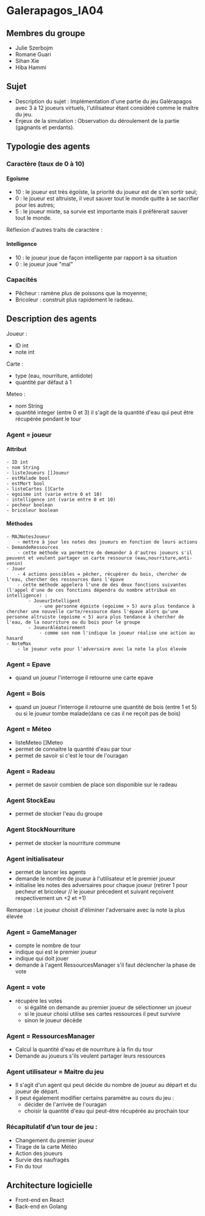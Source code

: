 # Galerapagos_IA04

## Membres du groupe
- Julie Szerbojm
- Romane Guari      
- Sihan Xie
- Hiba Hammi

## Sujet 
- Description du sujet : Implémentation d'une partie du jeu Galérapagos avec 3 à 12 joueurs virtuels, l'utilisateur étant considéré comme le maître du jeu.
- Enjeux de la simulation : Observation du déroulement de la partie (gagnants et perdants).

## Typologie des agents
### Caractère (taux de 0 à 10)
#### Egoïsme
- 10 : le joueur est très égoïste, la priorité du joueur est de s'en sortir seul;
- 0 : le joueur est altruiste, il veut sauver tout le monde quitte à se sacrifier pour les autres;
- 5 : le joueur mixte, sa survie est importante mais il préfèrerait sauver tout le monde.

Réflexion d'autres traits de caractère :
#### Intelligence 
- 10 : le joueur joue de façon intelligente par rapport à sa situation
- 0 : le joueur joue "mal"

### Capacités 
- Pêcheur : ramène plus de poissons que la moyenne;
- Bricoleur : construit plus rapidement le radeau.

## Description des agents
Joueur :
- ID int
- note int

Carte :
- type (eau, nourriture, antidote)
- quantité par défaut à 1

Meteo :
- nom String
- quantité integer (entre 0 et 3) il s'agit de la quantité d'eau qui peut être récupérée pendant le tour


### Agent = joueur
#### Attribut
	- ID int 
	- nom String
	- listeJoueurs []Joueur
	- estMalade bool
	- estMort bool
	- listeCartes []Carte
	- egoisme int (varie entre 0 et 10)
	- intelligence int (varie entre 0 et 10)
	- pecheur boolean
	- bricoleur boolean
#### Méthodes
	- MAJNotesJoueur
        - mettre à jour les notes des joueurs en fonction de leurs actions
	- DemandeRessources
		- cette méthode va permettre de demander à d'autres joueurs s'il peuvent et veulent partager un carte ressource (eau,nourriture,anti-venin)
	- Jouer
		- 4 actions possibles = pêcher, récupérer du bois, chercher de l'eau, chercher des ressources dans l'épave
		- cette méthode appelera l'une de des deux fonctions suivantes (l'appel d'une de ces fonctions dépendra du nombre attribué en intelligence) :
			- JoueurIntelligent
				- une personne égoiste (egoisme > 5) aura plus tendance à chercher une nouvelle carte/ressource dans l'épave alors qu'une personne altruiste (egoisme < 5) aura plus tendance à chercher de l'eau, de la nourriture ou du bois pour le groupe
			- JoueurAléatoirement
				- comme son nom l'indique le joueur réalise une action au hasard
	- NoteMax 
		- le joueur vote pour l'adversaire avec la note la plus élevée


### Agent = Epave
- quand un joueur l'interroge il retourne une carte epave


### Agent = Bois
- quand un joueur l'interroge il retourne une quantité de bois (entre 1 et 5) ou si le joueur tombe malade(dans ce cas il ne reçoit pas de bois) 
	

### Agent = Méteo
- listeMeteo []Meteo
- permet de connaitre la quantité d'eau par tour
- permet de savoir si c'est le tour de l'ouragan

### Agent = Radeau
- permet de savoir combien de place son disponible sur le radeau

	
### Agent StockEau
- permet de stocker l'eau du groupe

### Agent StockNourriture
- permet de stocker la nourriture commune

### Agent initialisateur
- permet de lancer les agents
- demande le nombre de joueur à l'utilisateur et le premier joueur
- initialise les notes des adversaires pour chaque joueur 
(retirer 1 pour pecheur et bricoleur // le joueur précedent et suivant reçoivent respectivement un +2 et +1)

Remarque : Le joueur choisit d'éliminer l'adversaire avec la note la plus élevée


### Agent = GameManager
- compte le nombre de tour
- indique qui est le premier joueur
- indique qui doit jouer
- demande à l'agent RessourcesManager s'il faut déclencher la phase de vote

### Agent = vote
- récupère les votes
  - si égalité on demande au premier joueur de sélectionner un joueur
  - si le joueur choisi utilise ses cartes ressources il peut survivre
  - sinon le joueur décède 


### Agent = RessourcesManager
- Calcul la quantité d'eau et de nourriture à la fin du tour
- Demande au joueurs s'ils veulent partager leurs ressources
	
### Agent utilisateur = Maitre du jeu
- Il s'agit d'un agent qui peut décide du nombre de joueur au départ et du joueur de départ. 
- Il peut également modifier certains paramètre au cours du jeu :
	- décider de l'arrivée de l'ouragan
	- choisir la quantité d'eau qui peut-être récupérée au prochain tour


### Récapitulatif d’un tour de jeu :
- Changement du premier joueur
- Tirage de la carte Météo
- Action des joueurs
- Survie des naufragés
- Fin du tour

## Architecture logicielle 
- Front-end en React
- Back-end en Golang
